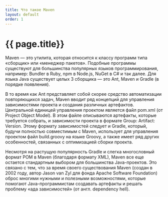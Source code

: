 ```yaml
---
title: Что такое Maven
layout: default
order: 1
---
```


# {{ page.title}}
Maven — это утилита, которая относится к классу программ типа «сборщик» или «менеджер пакетов». Подобные программы существуют для большинства популярных языков программирования, например: Bundler в Ruby, npm в Node.js, NuGet в C# и так далее. Для языка Java существует целых 3 сборщика — это Ant, Maven и Gradle (в порядке появления).

В то время как Ant представляет собой скорее средство автоматизации повторяющихся задач, Maven вводит ряд концепций для управления зависимостями проекта и создания различных артефактов. Центральной единицей управления проектом является файл pom.xml (от Project Object Model). В этом файле описываются артефакты, которые требуется собрать, и зависимости проекта в формате Group: Artifact: Version. Этому формату зависимостей следует и Gradle, который, будучи полностью совместимым с Maven, использует для управления проектом файл build.groovy на языке Groovy, а также имеет ряд других особенностей, связанных с оптимизацией сборки проекта.

Несмотря на растущую популярность Gradle и слегка многословный формат POM в Maven (благодаря формату XML), Maven все еще остается стандартным выбором для большинства Java-проектов. Это связано с тем, что за время своего существования Maven (создан в 2002 году, автор Jason van Zyl для фонда Apache Software Foundation) оброс многими нужными и полезными возможностями, которые помогают Java-программистам создавать артефакты и решать проблему «ада зависимостей» (от англ. dependency hell).